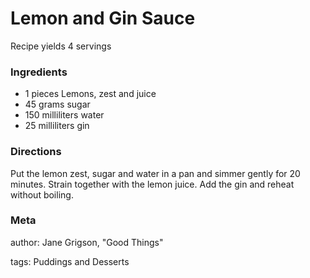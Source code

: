 # Lemon and Gin Sauce

Recipe yields 4 servings 

### Ingredients
 * 1 pieces Lemons, zest and juice
 * 45 grams sugar
 * 150 milliliters water
 * 25 milliliters gin

### Directions

Put the lemon zest, sugar and water in a pan and simmer gently for 20 minutes.  Strain together with the lemon juice.  Add the gin and reheat without boiling.

### Meta
author: Jane Grigson, "Good Things"

tags: Puddings and Desserts


